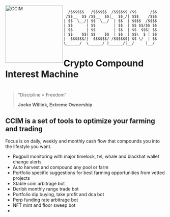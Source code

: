 <img height="180" align="left" src="https://cdn-icons-png.flaticon.com/icons/png/512/1478/1478911.png" alt="CCIM">
 
 

	  /$$$$$$   /$$$$$$  /$$$$$$ /$$      /$$
	 /$$__  $$ /$$__  $$|_  $$_/| $$$    /$$$
	| $$  \__/| $$  \__/  | $$  | $$$$  /$$$$
	| $$      | $$        | $$  | $$ $$/$$ $$
	| $$      | $$        | $$  | $$  $$$| $$
	| $$    $$| $$    $$  | $$  | $$\  $ | $$
	|  $$$$$$/|  $$$$$$/ /$$$$$$| $$ \/  | $$
 	\______/  \______/ |______/|__/     |__/
                                         
                                         
                                         

# Crypto Compound Interest Machine  
#  
>"Discipline = Freedom”
>
>**Jocko Willink, Extreme Ownership**


## CCIM is a set of tools to optimize your farming and trading ##

Focus is on daily, weekly and monthly cash flow that compounds you into the lifestyle you want.

- Rugpull monitoring with major timelock, tvl, whale and blackhat wallet change alerts
- Auto harvest and compound any pool or farm
- Portfolio specific suggestions for best farming opportunities from vetted projects
- Stable coin arbitrage bot
- Deribit monthly range trade bot
- Portfolio dip buying, take profit and dca bot
- Perp funding rate arbitrage bot
- NFT mint and floor sweep bot
- 
